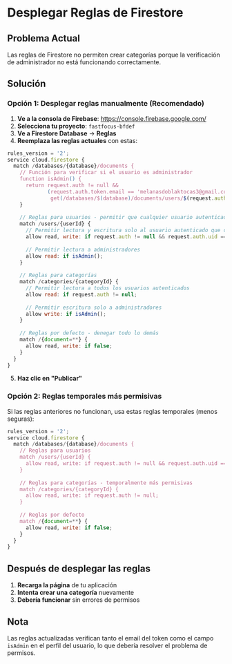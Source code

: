 # Desplegar Reglas de Firestore

## Problema Actual
Las reglas de Firestore no permiten crear categorías porque la verificación de administrador no está funcionando correctamente.

## Solución

### Opción 1: Desplegar reglas manualmente (Recomendado)

1. **Ve a la consola de Firebase**: https://console.firebase.google.com/
2. **Selecciona tu proyecto**: `fastfocus-bfdef`
3. **Ve a Firestore Database** → **Reglas**
4. **Reemplaza las reglas actuales** con estas:

```javascript
rules_version = '2';
service cloud.firestore {
  match /databases/{database}/documents {
    // Función para verificar si el usuario es administrador
    function isAdmin() {
      return request.auth != null && 
             (request.auth.token.email == 'melanasdoblaktocas3@gmail.com' ||
              get(/databases/$(database)/documents/users/$(request.auth.uid)).data.isAdmin == true);
    }
    
    // Reglas para usuarios - permitir que cualquier usuario autenticado cree su propio perfil
    match /users/{userId} {
      // Permitir lectura y escritura solo al usuario autenticado que coincida con el ID del documento
      allow read, write: if request.auth != null && request.auth.uid == userId;
      
      // Permitir lectura a administradores
      allow read: if isAdmin();
    }
    
    // Reglas para categorías
    match /categories/{categoryId} {
      // Permitir lectura a todos los usuarios autenticados
      allow read: if request.auth != null;
      
      // Permitir escritura solo a administradores
      allow write: if isAdmin();
    }
    
    // Reglas por defecto - denegar todo lo demás
    match /{document=**} {
      allow read, write: if false;
    }
  }
}
```

5. **Haz clic en "Publicar"**

### Opción 2: Reglas temporales más permisivas

Si las reglas anteriores no funcionan, usa estas reglas temporales (menos seguras):

```javascript
rules_version = '2';
service cloud.firestore {
  match /databases/{database}/documents {
    // Reglas para usuarios
    match /users/{userId} {
      allow read, write: if request.auth != null && request.auth.uid == userId;
    }
    
    // Reglas para categorías - temporalmente más permisivas
    match /categories/{categoryId} {
      allow read, write: if request.auth != null;
    }
    
    // Reglas por defecto
    match /{document=**} {
      allow read, write: if false;
    }
  }
}
```

## Después de desplegar las reglas

1. **Recarga la página** de tu aplicación
2. **Intenta crear una categoría** nuevamente
3. **Debería funcionar** sin errores de permisos

## Nota
Las reglas actualizadas verifican tanto el email del token como el campo `isAdmin` en el perfil del usuario, lo que debería resolver el problema de permisos.






